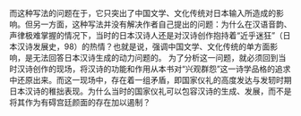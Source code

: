 而这种写法的问题在于，它只突出了中国文学、文化传统对日本输入所造成的影响。但另一方面，这种写法并没有解决作者自己提出的问题：为什么在汉语音韵、声律极难掌握的情况下，当时的日本汉诗人还是对汉诗创作抱持着“近乎迷狂”（日本汉诗发展史，98）的热情？也就是说，强调中国文学、文化传统的单方面影响，是无法回答日本汉诗生成的动力问题的。
为了分析这一问题，就必须回到当时汉诗创作的现场，将汉诗的功能和作用从本书对“兴观群怨”这一诗学品格的追求中还原出来。而这一现场中，存在着一组矛盾，即国家仪礼的高度发达与发轫时期日本汉诗的稚拙表现。为什么当时的国家仪礼可以包容汉诗的生成、发展，而不是将其作为有碍宫廷颜面的存在加以遏制？

